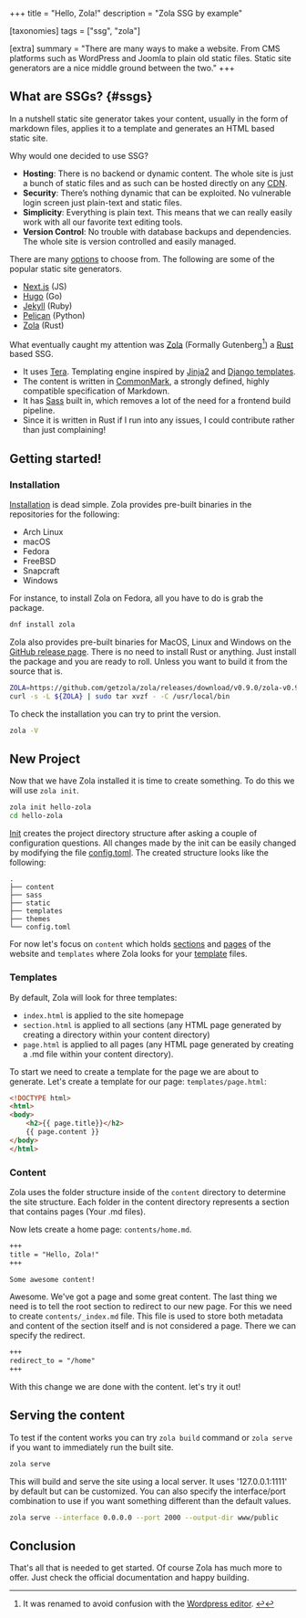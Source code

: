 +++
title = "Hello, Zola!"
description = "Zola SSG by example"

[taxonomies]
tags = ["ssg", "zola"]

[extra]
summary = "There are many ways to make a website. From CMS platforms such as WordPress and Joomla to plain old static files. Static site generators are a nice middle ground  between the two."
+++
 
## What are SSGs? {#ssgs}
In a nutshell static site generator takes your content, usually in the form of markdown files, applies it to a template and generates an HTML based static site.

Why would one decided to use SSG?
 - **Hosting**: There is no backend or dynamic content. The whole site is just a bunch of static files and as such can be hosted directly on any [CDN](https://en.wikipedia.org/wiki/Content_delivery_network).
 - **Security**: There’s nothing dynamic that can be exploited. No vulnerable login screen just plain-text and static files.
 - **Simplicity**: Everything is plain text. This means that we can really easily work with all our favorite text editing tools.
 - **Version Control**: No trouble with database backups and dependencies. The whole site is version controlled and easily managed.

There are many [options](https://www.staticgen.com/) to choose from. The following are some of the popular static site generators.

 - [Next.js](https://nextjs.org/) (JS)
 - [Hugo](https://gohugo.io/) (Go)
 - [Jekyll](https://jekyllrb.com/) (Ruby)
 - [Pelican](https://blog.getpelican.com/) (Python)
 - [Zola](https://www.getzola.org/) (Rust)

What eventually caught my attention was [Zola](https://www.getzola.org/) (Formally Gutenberg[^1]) a [Rust](https://www.rust-lang.org/) based SSG.

* It uses [Tera](https://tera.netlify.com/). Templating engine inspired by [Jinja2](https://jinja.palletsprojects.com/en/2.11.x/) and [Django templates](https://docs.djangoproject.com/en/3.0/topics/templates/).
* The content is written in [CommonMark](https://commonmark.org/), a strongly defined, highly compatible specification of Markdown.
* It has [Sass](https://www.getzola.org/documentation/content/sass/) built in, which removes a lot of the need for a frontend build pipeline.
* Since it is written in Rust if I run into any issues, I could contribute rather than just complaining!

## Getting started!
### Installation

[Installation](https://www.getzola.org/documentation/getting-started/installation/) is dead simple. Zola provides pre-built binaries in the repositories for the following:

 - Arch Linux
 - macOS
 - Fedora
 - FreeBSD
 - Snapcraft
 - Windows
 
 For instance, to install Zola on Fedora, all you have to do is grab the package. 
 ```bash
dnf install zola
 ```
 
Zola also provides pre-built binaries for MacOS, Linux and Windows on the [GitHub release page](https://github.com/getzola/zola/releases). There is no need to install Rust or anything. Just install the package and you are ready to roll. Unless you want to build it from the source that is.

```bash
ZOLA=https://github.com/getzola/zola/releases/download/v0.9.0/zola-v0.9.0-x86_64-unknown-linux-gnu.tar.gz
curl -s -L ${ZOLA} | sudo tar xvzf - -C /usr/local/bin
```

To check the installation you can try to print the version.

```bash
zola -V
```

## New Project

Now that we have Zola installed it is time to create something. To do this we will use `zola init`.

```bash
zola init hello-zola
cd hello-zola
```
[Init](https://www.getzola.org/documentation/getting-started/cli-usage/#init) creates the project directory structure after asking a couple of configuration questions. All changes made by the init can be easily changed by modifying the file [config.toml](https://www.getzola.org/documentation/getting-started/configuration/). The created structure looks like the following:

```
.
├── content
├── sass
├── static
├── templates
├── themes
└── config.toml
```

For now let's focus on `content` which holds [sections](https://www.getzola.org/documentation/content/section/) and [pages](https://www.getzola.org/documentation/content/page/) of the website and `templates` where Zola looks for your [template](https://www.getzola.org/documentation/templates/overview/) files. 

### Templates

By default, Zola will look for three templates:
 - `index.html` is applied to the site homepage
 - `section.html` is applied to all sections (any HTML page generated by creating a directory within your content directory)
 - `page.html` is applied to all pages (any HTML page generated by creating a .md file within your content directory).

To start we need to create a template for the page we are about to generate. Let's create a template for our page: `templates/page.html`:

```html
<!DOCTYPE html>
<html>
<body>
    <h2>{{ page.title}}</h2>
    {{ page.content }}
</body>
</html>
```

### Content

Zola uses the folder structure inside of the `content` directory to determine the site structure. Each folder in the content directory represents a section that contains pages (Your .md files).

Now lets create a home page: `contents/home.md`.

```markdown
+++
title = "Hello, Zola!"
+++

Some awesome content!
```

Awesome. We've got a page and some great content. The last thing we need is to tell the root section to redirect to our new page. For this we need to create `contents/_index.md` file. This file is used to store both metadata and content of the section itself and is not considered a page. There we can specify the redirect.

```markdown
+++
redirect_to = "/home"
+++
```

With this change we are done with the content. let's try it out!

## Serving the content

To test if the content works you can try `zola build` command or `zola serve` if you want to immediately run the built site.
```bash
zola serve
```

This will build and serve the site using a local server. It uses '127.0.0.1:1111' by default but can be customized. You can also specify the interface/port combination to use if you want something different than the default values.

```bash
zola serve --interface 0.0.0.0 --port 2000 --output-dir www/public
```

## Conclusion

That's all that is needed to get started. Of course Zola has much more to offer. Just check the official documentation and happy building. 

[^1]: It was renamed to avoid confusion with the [Wordpress editor](https://wordpress.org/gutenberg/). [↩](@/blog/2020-03-05_hello-zola.md#ssgs)
